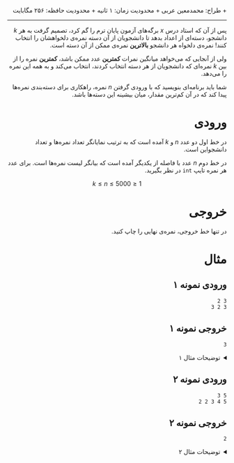 <div dir="rtl">
+ طراح: محمدمعین عربی
+ محدودیت زمان: ۱ ثانیه
+ محدودیت حافظه: ۲۵۶ مگابایت

----------

پس از آن که استاد درس $x$ برگه‌های آزمون پایان ترم را گم کرد، تصمیم گرفت به هر $k$ دانشجو، دسته‌ای از اعداد بدهد تا دانشجویان از آن دسته نمره‌ی دلخواهشان را انتخاب کنند! نمره‌ی دلخواه هر دانشجو  **بالاترین** نمره‌ی ممکن از آن دسته است.

ولی از آنجایی که می‌خواهد میانگین نمرات **کمترین** عدد ممکن باشد، **کمترین** نمره را از بین $k$ نمره‌ای که دانشجویان از هر دسته انتخاب کردند، انتخاب می‌کند و به همه این نمره را می‌دهد.

شما باید برنامه‌ای بنویسید که با ورودی گرفتن $n$ نمره، راهکاری برای دسته‌بندی نمره‌ها پیدا کند که در آن کم‌ترین مقدار، میان بیشینه این دسته‌ها باشد.

# ورودی

در خط اول دو عدد $n$ و $k$ آمده است که به ترتیب نمایانگر تعداد نمره‌ها و تعداد دانشجواین است.

در خط دوم $n$ عدد با فاصله از یکدیگر آمده‌ است که بیانگر لیست نمره‌ها است. برای عدد هر نمره تایپ `int` در نظر بگیرید.

$$ 1 \le k \le n \le 5000 $$

# خروجی

در تنها خط خروجی، نمره‌ی نهایی را چاپ کنید.

# مثال
## ورودی نمونه ۱
```
3 2
3 2 3
```


## خروجی نمونه ۱
```
3
```


<details class="blue">
<summary>توضیحات مثال ۱</summary>
در این مثال هر گونه نمره‌ها بازه‌بندی شوند، یک بازه به طول ۱ و یک بازه به طول ۲ ایجاد می‌شود که در هر دوی آن‌ها بیشترین نمره برابر ۳ است و بنابراین نمره نهایی ۳ خواهد بود.
</details>

## ورودی نمونه ۲
```
5 3
5 4 3 2 2
```


## خروجی نمونه ۲
```
2
```

<details class="blue">
<summary>توضیحات مثال ۲</summary>
هر کدام از عناصر کناری را یک بازه و سه عنصر وسط را هم یک بازه در نظر می‌گیریم. در این صورت دانشجویان نمره‌های ۵، ۴ و ۲ را پیشنهاد می‌دهند که در نهایت نمره ۲ انتخاب می‌شود.
</details>
</div>